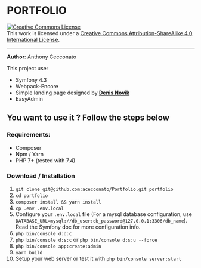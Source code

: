 # PORTFOLIO

<a rel="license" href="http://creativecommons.org/licenses/by-sa/4.0/"><img alt="Creative Commons License" style="border-width:0" src="https://i.creativecommons.org/l/by-sa/4.0/88x31.png" /></a><br />This work is licensed under a <a rel="license" href="http://creativecommons.org/licenses/by-sa/4.0/">Creative Commons Attribution-ShareAlike 4.0 International License</a>.

---

**Author**: Anthony Cecconato

This project use:

- Symfony 4.3
- Webpack-Encore
- Simple landing page designed by **[Denis Novik](https://www.behance.net/novik_denis)**
- EasyAdmin

## You want to use it ? Follow the steps below

### Requirements:

- Composer
- Npm / Yarn
- PHP 7+ (tested with 7.4)

### Download / Installation

1. `git clone git@github.com:acecconato/Portfolio.git portfolio`
2. `cd portfolio`
2. `composer install && yarn install`
3. `cp .env .env.local`
4. Configure your `.env.local` file (For a mysql database configuration, use `DATABASE_URL=mysql://db_user:db_password@127.0.0.1:3306/db_name`). Read the Symfony doc for more configuration info.
5. `php bin/console d:d:c`
6. `php bin/console d:s:c` or `php bin/console d:s:u --force`
7. `php bin/console app:create:admin`
8. `yarn build`
9. Setup your web server or test it with `php bin/console server:start`


